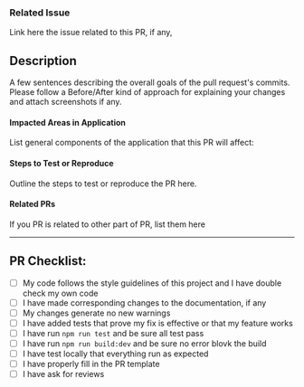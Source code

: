 ### Related Issue
Link here the issue related to this PR, if any,

## Description
A few sentences describing the overall goals of the pull request's commits.
Please follow a Before/After kind of approach for explaining your changes and attach screenshots if any.


#### Impacted Areas in Application
List general components of the application that this PR will affect:


#### Steps to Test or Reproduce
Outline the steps to test or reproduce the PR here.


#### Related PRs
If you PR is related to other part of PR, list them here

------------------------------------------------
## PR Checklist:

- [ ] My code follows the style guidelines of this project and I have double check my own code
- [ ] I have made corresponding changes to the documentation, if any
- [ ] My changes generate no new warnings
- [ ] I have added tests that prove my fix is effective or that my feature works
- [ ] I have run `npm run test` and be sure all test pass
- [ ] I have run `npm run build:dev` and be sure no error blovk the build
- [ ] I have test locally that everything run as expected
- [ ] I have properly fill in the PR template
- [ ] I have ask for reviews
